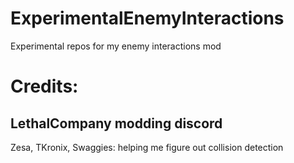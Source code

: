 # ExperimentalEnemyInteractions
 Experimental repos for my enemy interactions mod

Credits:
=================================================
LethalCompany modding discord
--------------------------------------------------
Zesa, TKronix, Swaggies: helping me figure out collision detection
